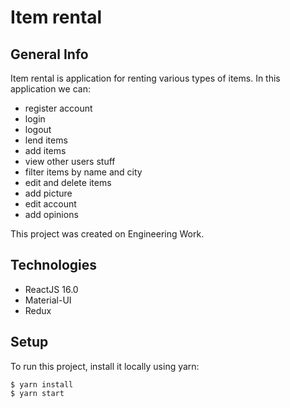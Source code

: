 # Item rental 
## General Info 
Item rental is application for renting various types of items. 
In this application  we can: 
* register account
* login 
* logout
* lend items
* add items 
* view other users stuff
* filter items by name and city
* edit and delete items  
* add picture 
* edit account 
* add opinions 


This project was created on Engineering Work.

## Technologies 
* ReactJS 16.0 
* Material-UI
* Redux 

## Setup 
To run this project, install it locally using yarn:

```
$ yarn install
$ yarn start
```
